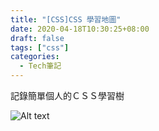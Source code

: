 ```yaml
---
title: "[CSS]CSS 學習地圖"
date: 2020-04-18T10:30:25+08:00
draft: false
tags: ["css"]
categories:
  - Tech筆記
---
```


記錄簡單個人的ＣＳＳ學習樹
<!--more-->

![Alt text](/posts/CSS.png)

